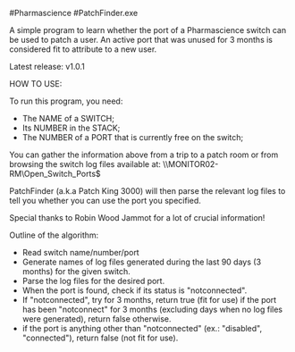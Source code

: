 #Pharmascience
#PatchFinder.exe

A simple program to learn whether the port of a Pharmascience switch can be used to patch a user.
An active port that was unused for 3 months is considered fit to attribute to a new user.

Latest release: v1.0.1

HOW TO USE:

To run this program, you need:
- The NAME of a SWITCH;
- Its NUMBER in the STACK;
- The NUMBER of a PORT that is currently free on the switch;

You can gather the information above from a trip to a patch room or from browsing the switch log files available at:
\\\MONITOR02-RM\Open_Switch_Ports$

PatchFinder (a.k.a Patch King 3000) will then parse the relevant log files to tell you whether you can use the port you specified.

Special thanks to Robin Wood Jammot for a lot of crucial information!

Outline of the algorithm:
- Read switch name/number/port
- Generate names of log files generated during the last 90 days (3 months) for the given switch.
- Parse the log files for the desired port.
- When the port is found, check if its status is "notconnected".
- If "notconnected", try for 3 months, return true (fit for use) if the port has been "notconnect" for 3 months (excluding days when no log files were generated), return false otherwise.
- if the port is anything other than "notconnected" (ex.: "disabled", "connected"), return false (not fit for use).
